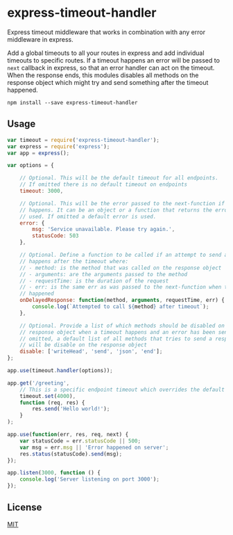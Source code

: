 # express-timeout-handler

Express timeout middleware that works in combination with any error middleware in express.

Add a global timeouts to all your routes in express and add individual timeouts to specific routes. If a timeout happens an error will be passed to ``next`` callback in express, so that an error handler can act on the timeout. When the response ends, this modules disables all methods on the response object which might try and send something after the timeout happened.

	npm install --save express-timeout-handler

## Usage

```javascript
var timeout = require('express-timeout-handler');
var express = require('express');
var app = express();

var options = {

	// Optional. This will be the default timeout for all endpoints.
	// If omitted there is no default timeout on endpoints
	timeout: 3000,

	// Optional. This will be the error passed to the next-function if a timeout
	// happens. It can be an object or a function that returns the error to be
	// used. If omitted a default error is used.
	error: {
		msg: 'Service unavailable. Please try again.',
		statusCode: 503
	},

	// Optional. Define a function to be called if an attempt to send a response
	// happens after the timeout where:
	// - method: is the method that was called on the response object
	// - arguments: are the arguments passed to the method
	// - requestTime: is the duration of the request
	// - err: is the same err as was passed to the next-function when the timeout
	// happened
	onDelayedResponse: function(method, arguments, requestTime, err) {
		console.log(`Attempted to call ${method} after timeout`);
	},

	// Optional. Provide a list of which methods should be disabled on the
	// response object when a timeout happens and an error has been sent. If
	// omitted, a default list of all methods that tries to send a response
	// will be disable on the response object
	disable: ['writeHead', 'send', 'json', 'end'];
};

app.use(timeout.handler(options));

app.get('/greeting',
	// This is a specific endpoint timeout which overrides the default timeout
	timeout.set(4000),
	function (req, res) {
		res.send('Hello world!');
	}
);

app.use(function(err, res, req, next) {
	var statusCode = err.statusCode || 500;
	var msg = err.msg || 'Error happened on server';
	res.status(statusCode).send(msg);
});

app.listen(3000, function () {
	console.log('Server listening on port 3000');
});
```

## License

[MIT](http://opensource.org/licenses/MIT)
